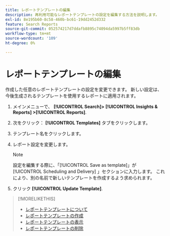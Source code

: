 ```yaml
---
title: レポートテンプレートの編集
description: 再利用可能なレポートテンプレートの設定を編集する方法を説明します。
exl-id: 8e195b60-8c58-460b-bc61-19dd2452d332
feature: Search Reports
source-git-commit: 052574217d7ddafb8895c74094da5997b5ff83db
workflow-type: tm+mt
source-wordcount: '109'
ht-degree: 0%

---
```


# レポートテンプレートの編集

作成した任意のレポートテンプレートの設定を変更できます。 新しい設定は、今後生成されるテンプレートを使用するレポートに適用されます。

1. メインメニューで、 **[!UICONTROL Search]> [!UICONTROL Insights & Reports] >[!UICONTROL Reports]**.

1. 次をクリック： **[!UICONTROL Templates]** タブをクリックします。

1. テンプレート名をクリックします。

1. レポート設定を変更します。

   >[!NOTE]
   >
   > 設定を編集する際に、「[!UICONTROL Save as template]」が [!UICONTROL Scheduling and Delivery] 」セクションに入力します。 これにより、別の名前で新しいテンプレートを作成するよう求められます。

1. クリック **[!UICONTROL Update Template]**.

>[!MORELIKETHIS]
>
>* [レポートテンプレートについて](template-about.md)
>* [レポートテンプレートの作成](template-create.md)
>* [レポートテンプレートの表示](template-view.md)
>* [レポートテンプレートの削除](template-delete.md)
